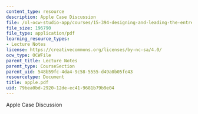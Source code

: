 ```yaml
---
content_type: resource
description: Apple Case Discussion
file: /ol-ocw-studio-app/courses/15-394-designing-and-leading-the-entrepreneurial-organization-spring-2003/79bea0bd292012deec419681b79b9e04_apple.pdf
file_size: 196790
file_type: application/pdf
learning_resource_types:
- Lecture Notes
license: https://creativecommons.org/licenses/by-nc-sa/4.0/
ocw_type: OCWFile
parent_title: Lecture Notes
parent_type: CourseSection
parent_uid: 548b59fc-4da4-9c58-5555-d49a0b05fe43
resourcetype: Document
title: apple.pdf
uid: 79bea0bd-2920-12de-ec41-9681b79b9e04
---
```

Apple Case Discussion